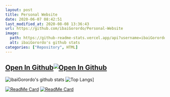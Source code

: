 ```yaml
---
layout: post
title: Personal Website
date: 2020-06-07 08:42:51 
last_modified_at: 2020-08-08 13:36:43 
url: https://github.com/ibaiGorordo/Personal-Website
image:
  path: https://github-readme-stats.vercel.app/api?username=ibaiGorordo&show_icons=true&theme=tokyonight
  alt: ibaiGorordo's github stats
categories: ["Repository", HTML]
---
```


## [Open In Github](https://github.com/ibaiGorordo/Personal-Website)[![Open In Github](https://icons-for-free.com/download-icon-part+1+github-1320568339880199515_0.svg)](https://github.com/ibaiGorordo/Personal-Website)

![ibaiGorordo's github stats](https://github-readme-stats.vercel.app/api?username=ibaiGorordo&show_icons=true&theme=tokyonight)
![Top Langs](https://github-readme-stats.vercel.app/api/top-langs/?username=ibaiGorordo&hide=javascript,html,css,jupyter%20notebook&theme=tokyonight)]


[![ReadMe Card](https://github-readme-stats.vercel.app/api/pin/?username=ibaiGorordo&repo=AWR1642-Read-Data-Python-MMWAVE-SDK-2)](https://github.com/ibaiGorordo/AWR1642-Read-Data-Python-MMWAVE-SDK-2)
[![ReadMe Card](https://github-readme-stats.vercel.app/api/pin/?username=ibaiGorordo&repo=pyKinectAzure)](https://github.com/ibaiGorordo/pyKinectAzure)

